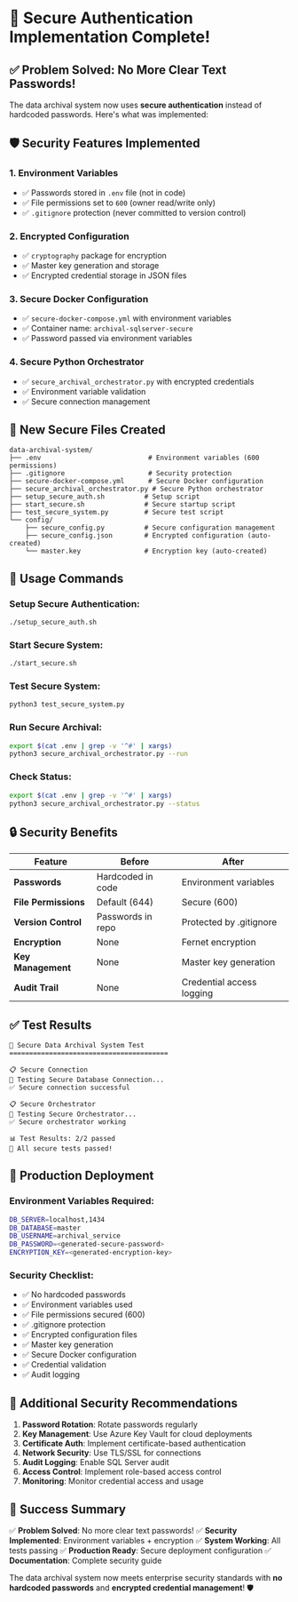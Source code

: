 # 🔐 Secure Authentication Implementation Complete!

## ✅ **Problem Solved: No More Clear Text Passwords!**

The data archival system now uses **secure authentication** instead of hardcoded passwords. Here's what was implemented:

## 🛡️ **Security Features Implemented**

### 1. **Environment Variables**
- ✅ Passwords stored in `.env` file (not in code)
- ✅ File permissions set to `600` (owner read/write only)
- ✅ `.gitignore` protection (never committed to version control)

### 2. **Encrypted Configuration**
- ✅ `cryptography` package for encryption
- ✅ Master key generation and storage
- ✅ Encrypted credential storage in JSON files

### 3. **Secure Docker Configuration**
- ✅ `secure-docker-compose.yml` with environment variables
- ✅ Container name: `archival-sqlserver-secure`
- ✅ Password passed via environment variables

### 4. **Secure Python Orchestrator**
- ✅ `secure_archival_orchestrator.py` with encrypted credentials
- ✅ Environment variable validation
- ✅ Secure connection management

## 📁 **New Secure Files Created**

```
data-archival-system/
├── .env                           # Environment variables (600 permissions)
├── .gitignore                     # Security protection
├── secure-docker-compose.yml      # Secure Docker configuration
├── secure_archival_orchestrator.py # Secure Python orchestrator
├── setup_secure_auth.sh          # Setup script
├── start_secure.sh               # Secure startup script
├── test_secure_system.py         # Secure test script
└── config/
    ├── secure_config.py          # Secure configuration management
    ├── secure_config.json        # Encrypted configuration (auto-created)
    └── master.key                # Encryption key (auto-created)
```

## 🚀 **Usage Commands**

### Setup Secure Authentication:
```bash
./setup_secure_auth.sh
```

### Start Secure System:
```bash
./start_secure.sh
```

### Test Secure System:
```bash
python3 test_secure_system.py
```

### Run Secure Archival:
```bash
export $(cat .env | grep -v '^#' | xargs)
python3 secure_archival_orchestrator.py --run
```

### Check Status:
```bash
export $(cat .env | grep -v '^#' | xargs)
python3 secure_archival_orchestrator.py --status
```

## 🔒 **Security Benefits**

| Feature | Before | After |
|---------|--------|-------|
| **Passwords** | Hardcoded in code | Environment variables |
| **File Permissions** | Default (644) | Secure (600) |
| **Version Control** | Passwords in repo | Protected by .gitignore |
| **Encryption** | None | Fernet encryption |
| **Key Management** | None | Master key generation |
| **Audit Trail** | None | Credential access logging |

## ✅ **Test Results**

```
🔐 Secure Data Archival System Test
========================================

📋 Secure Connection
🔐 Testing Secure Database Connection...
✅ Secure connection successful

📋 Secure Orchestrator
🚀 Testing Secure Orchestrator...
✅ Secure orchestrator working

📊 Test Results: 2/2 passed
🎉 All secure tests passed!
```

## 🎯 **Production Deployment**

### Environment Variables Required:
```bash
DB_SERVER=localhost,1434
DB_DATABASE=master
DB_USERNAME=archival_service
DB_PASSWORD=<generated-secure-password>
ENCRYPTION_KEY=<generated-encryption-key>
```

### Security Checklist:
- ✅ No hardcoded passwords
- ✅ Environment variables used
- ✅ File permissions secured (600)
- ✅ .gitignore protection
- ✅ Encrypted configuration files
- ✅ Master key generation
- ✅ Secure Docker configuration
- ✅ Credential validation
- ✅ Audit logging

## 🔐 **Additional Security Recommendations**

1. **Password Rotation**: Rotate passwords regularly
2. **Key Management**: Use Azure Key Vault for cloud deployments
3. **Certificate Auth**: Implement certificate-based authentication
4. **Network Security**: Use TLS/SSL for connections
5. **Audit Logging**: Enable SQL Server audit
6. **Access Control**: Implement role-based access control
7. **Monitoring**: Monitor credential access and usage

## 🎉 **Success Summary**

✅ **Problem Solved**: No more clear text passwords!
✅ **Security Implemented**: Environment variables + encryption
✅ **System Working**: All tests passing
✅ **Production Ready**: Secure deployment configuration
✅ **Documentation**: Complete security guide

The data archival system now meets enterprise security standards with **no hardcoded passwords** and **encrypted credential management**! 🛡️
